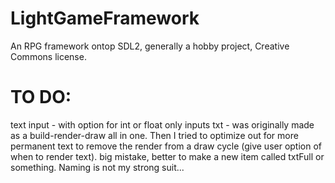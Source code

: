 # LightGameFramework
An RPG framework ontop SDL2, generally a hobby project, Creative Commons license.

# TO DO:
text input - with option for int or float only inputs
txt - was originally made as a build-render-draw all in one. Then I tried to optimize out for more permanent text to remove the render from a draw cycle (give user option of when to render text). big mistake, better to make a new item called txtFull or something. Naming is not my strong suit...


